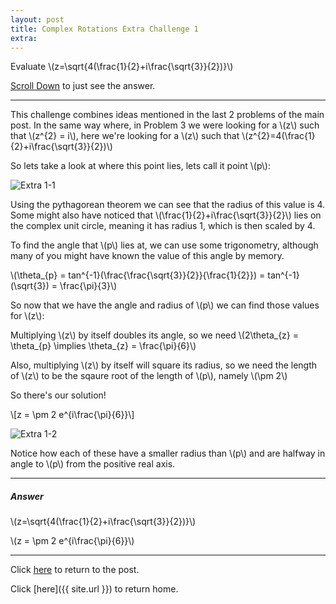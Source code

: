 ```yaml
---
layout: post
title: Complex Rotations Extra Challenge 1
extra:
---
```


Evaluate \\(z=\sqrt{4(\frac{1}{2}+i\frac{\sqrt{3}}{2})}\\)

[Scroll Down](#answer) to just see the answer.

-----

This challenge combines ideas mentioned in the last 2 problems of the main post. In the same way where, in Problem 3 we were looking for a \\(z\\) such that \\(z^{2} = i\\), here we're looking for a \\(z\\) such that \\(z^{2}=4(\frac{1}{2}+i\frac{\sqrt{3}}{2})\\)

So lets take a look at where this point lies, lets call it point \\(p\\):

![Extra 1-1]({{site.imgposturl}}/ComplexRotations/Extra1-1.png)

Using the pythagorean theorem we can see that the radius of this value is 4. Some might also have noticed that \\(\frac{1}{2}+i\frac{\sqrt{3}}{2}\\) lies on the complex unit circle, meaning it has radius 1, which is then scaled by 4.

To find the angle that \\(p\\) lies at, we can use some trigonometry, although many of you might have known the value of this angle by memory.

\\(\theta_{p} = tan^{-1}(\frac{\frac{\sqrt{3}}{2}}{\frac{1}{2}}) = tan^{-1}(\sqrt{3}) = \frac{\pi}{3}\\)

So now that we have the angle and radius of \\(p\\) we can find those values for \\(z\\):

Multiplying \\(z\\) by itself doubles its angle, so we need \\(2\theta_{z} = \theta_{p} \implies \theta_{z} = \frac{\pi}{6}\\)

Also, multiplying \\(z\\) by itself will square its radius, so we need the length of \\(z\\) to be the sqaure root of the length of \\(p\\), namely \\(\pm 2\\)

So there's our solution!

\\[z = \pm 2 e^{i\frac{\pi}{6}}\\]

![Extra 1-2]({{site.imgposturl}}/ComplexRotations/Extra1-2.png)

Notice how each of these have a smaller radius than \\(p\\) and are halfway in angle to \\(p\\) from the positive real axis.

-----

##### Answer

\\(z=\sqrt{4(\frac{1}{2}+i\frac{\sqrt{3}}{2})}\\)

\\(z = \pm 2 e^{i\frac{\pi}{6}}\\)

-----

Click [here](ComplexRotations#extra-challenges) to return to the post.

Click [here]({{ site.url }}) to return home.